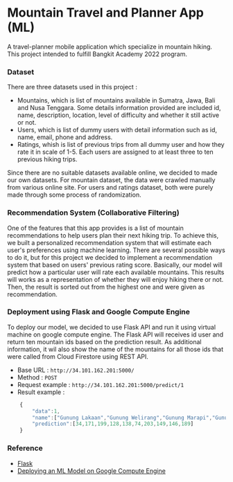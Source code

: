 # Mountain Travel and Planner App (ML)
A travel-planner mobile application which specialize in mountain hiking. This project intended to fulfill Bangkit Academy 2022 program.

### Dataset 
There are three datasets used in this project : 
* Mountains, which is list of mountains available in Sumatra, Jawa, Bali and Nusa Tenggara. Some details information provided are included id, name, description, location, level of difficulty and whether it still active or not.
* Users, which is list of dummy users with detail information such as id, name, email, phone and address. 
* Ratings, whish is list of previous trips from all dummy user and how they rate it in scale of 1-5. Each users are assigned to  at least three to ten previous hiking trips. 

Since there are no suitable datasets available online, we decided to made our own datasets. For mountain dataset, the data were crawled manually from various online site. For users and ratings dataset, both were purely made through some process of randomization. 

### Recommendation System (Collaborative Filtering)
One of the features that this app provides is a list of mountain recommendations to help users plan their next hiking trip. To achieve this, we built a personalized recommendation system that will estimate each user's preferences using machine learning. There are several possible ways to do it, but for this project we decided to implement a recommendation system that based on users' previous rating score. Basically, our model will predict how a particular user will rate each available mountains. This results will works as a representation of whether they will enjoy hiking there or not. Then, the result is sorted out from the highest one and were given as recommendation.

### Deployment using Flask and Google Compute Engine
To deploy our model, we decided to use Flask API and run it using virtual machine on google compute engine. The Flask API will receives id user and return ten mountain ids based on the prediction result. As additional information, it wil also show the name of the mountains for all those ids that were called from Cloud Firestore using REST API. 

* Base URL : `http://34.101.162.201:5000/`
* Method : `POST`
* Request example : `http://34.101.162.201:5000/predict/1` 
* Result example :   

```javascript
    {
        "data":1,
        "name":["Gunung Lakaan","Gunung Welirang","Gunung Marapi","Gunung Baluran","Gunung Gambiran","Gunung Pangparang","Gunung Singgalang","Gunung Kumbang","Gunung Kembar I","Gunung Krakatau"],
        "prediction":[34,171,199,128,138,74,203,149,146,189]
    }
```

### Reference
* [Flask](https://en.wikipedia.org/wiki/Flask_(web_framework))
* [Deploying an ML Model on Google Compute Engine](https://towardsdatascience.com/deploying-a-custom-ml-prediction-service-on-google-cloud-ae3be7e6d38f)
